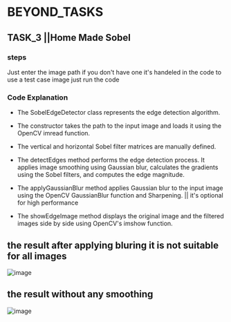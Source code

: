 # BEYOND_TASKS


## TASK_3 ||Home Made Sobel 
### **steps**

Just enter the image path if you don't have one it's handeled in the code to use a test case image just run the code

### **Code Explanation**

- The SobelEdgeDetector class represents the edge detection algorithm.

- The constructor takes the path to the input image and loads it using the OpenCV imread function.

- The vertical and horizontal Sobel filter matrices are manually defined.

- The detectEdges method performs the edge detection process. It applies image smoothing using Gaussian blur, calculates the gradients using the Sobel filters, and computes the edge magnitude.

- The applyGaussianBlur method applies Gaussian blur to the input image using the OpenCV GaussianBlur function and Sharpening. || it's optional for high performance 

- The showEdgeImage method displays the original image and the filtered images side by side using OpenCV's imshow function.

## the result after applying bluring it is not suitable for all images 

![image](https://github.com/FatimaMHelmy/BEYOND/assets/84232181/1b673bb3-ee86-481e-96b2-fc4f0d710f48)

##  the result without any smoothing 

![image](https://github.com/FatimaMHelmy/BEYOND/assets/84232181/10793730-1732-4a35-8b6c-080bc2e08300)


